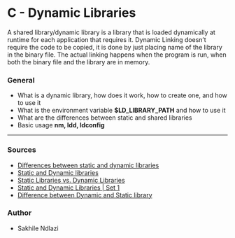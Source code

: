 # C - Dynamic Libraries
A shared library/dynamic library is a library that is loaded dynamically at runtime for each application that requires it. Dynamic Linking doesn’t require the code to be copied, it is done by just placing name of the library in the binary file. The actual linking happens when the program is run, when both the binary file and the library are in memory.

### General
 * What is a dynamic library, how does it work, how to create one, and how to use it
 * What is the environment variable **$LD_LIBRARY_PATH** and how to use it
 * What are the differences between static and shared libraries
 * Basic usage **nm, ldd, ldconfig**

---
### Sources
 * [Differences between static and dynamic libraries](https://www.linkedin.com/pulse/differences-between-static-dynamic-libraries-juan-david-tuta-botero#:~:text=What%20are%20the%20differences%20between,outside%20of%20the%20executable%20file.)
 * [Static and Dynamic libraries](https://blog.devgenius.io/static-and-dynamic-libraries-c-programming-language-ae570b75038e)
 * [Static Libraries vs. Dynamic Libraries](https://medium.com/@StueyGK/static-libraries-vs-dynamic-libraries-af78f0b5f1e4)
 * [Static and Dynamic Libraries | Set 1](https://www.geeksforgeeks.org/static-vs-dynamic-libraries/)
 * [Difference between Dynamic and Static library](https://www.youtube.com/watch?v=eW5he5uFBNM)

### Author
 * Sakhile Ndlazi
